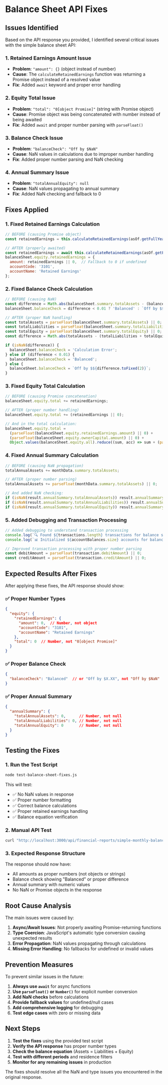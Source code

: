 # Balance Sheet API Fixes

## Issues Identified

Based on the API response you provided, I identified several critical issues with the simple balance sheet API:

### 1. **Retained Earnings Amount Issue**
- **Problem**: `"amount": {}` (object instead of number)
- **Cause**: The `calculateRetainedEarnings` function was returning a Promise object instead of a resolved value
- **Fix**: Added `await` keyword and proper error handling

### 2. **Equity Total Issue**
- **Problem**: `"total": "0[object Promise]"` (string with Promise object)
- **Cause**: Promise object was being concatenated with number instead of being awaited
- **Fix**: Added `await` and proper number parsing with `parseFloat()`

### 3. **Balance Check Issue**
- **Problem**: `"balanceCheck": "Off by $NaN"`
- **Cause**: NaN values in calculations due to improper number handling
- **Fix**: Added proper number parsing and NaN checking

### 4. **Annual Summary Issue**
- **Problem**: `"totalAnnualEquity": null`
- **Cause**: NaN values propagating to annual summary
- **Fix**: Added NaN checking and fallback to 0

## Fixes Applied

### 1. **Fixed Retained Earnings Calculation**
```javascript
// BEFORE (causing Promise object)
const retainedEarnings = this.calculateRetainedEarnings(asOf.getFullYear(), residence);

// AFTER (properly awaited)
const retainedEarnings = await this.calculateRetainedEarnings(asOf.getFullYear(), residence);
balanceSheet.equity.retainedEarnings = {
  amount: retainedEarnings || 0,  // Fallback to 0 if undefined
  accountCode: '3101',
  accountName: 'Retained Earnings'
};
```

### 2. **Fixed Balance Check Calculation**
```javascript
// BEFORE (causing NaN)
const difference = Math.abs(balanceSheet.summary.totalAssets - (balanceSheet.summary.totalLiabilities + balanceSheet.summary.totalEquity));
balanceSheet.balanceCheck = difference < 0.01 ? 'Balanced' : `Off by $${difference.toFixed(2)}`;

// AFTER (proper NaN handling)
const totalAssets = parseFloat(balanceSheet.summary.totalAssets) || 0;
const totalLiabilities = parseFloat(balanceSheet.summary.totalLiabilities) || 0;
const totalEquity = parseFloat(balanceSheet.summary.totalEquity) || 0;
const difference = Math.abs(totalAssets - (totalLiabilities + totalEquity));

if (isNaN(difference)) {
  balanceSheet.balanceCheck = 'Calculation Error';
} else if (difference < 0.01) {
  balanceSheet.balanceCheck = 'Balanced';
} else {
  balanceSheet.balanceCheck = `Off by $${difference.toFixed(2)}`;
}
```

### 3. **Fixed Equity Total Calculation**
```javascript
// BEFORE (causing Promise concatenation)
balanceSheet.equity.total += retainedEarnings;

// AFTER (proper number handling)
balanceSheet.equity.total += (retainedEarnings || 0);

// And in the total calculation:
balanceSheet.equity.total = 
  (parseFloat(balanceSheet.equity.retainedEarnings.amount) || 0) +
  (parseFloat(balanceSheet.equity.ownerCapital.amount) || 0) +
  Object.values(balanceSheet.equity.all).reduce((sum, acc) => sum + (parseFloat(acc.amount) || 0), 0);
```

### 4. **Fixed Annual Summary Calculation**
```javascript
// BEFORE (causing NaN propagation)
totalAnnualAssets += monthData.summary.totalAssets;

// AFTER (proper number parsing)
totalAnnualAssets += parseFloat(monthData.summary.totalAssets) || 0;

// And added NaN checking:
if (isNaN(result.annualSummary.totalAnnualAssets)) result.annualSummary.totalAnnualAssets = 0;
if (isNaN(result.annualSummary.totalAnnualLiabilities)) result.annualSummary.totalAnnualLiabilities = 0;
if (isNaN(result.annualSummary.totalAnnualEquity)) result.annualSummary.totalAnnualEquity = 0;
```

### 5. **Added Debugging and Transaction Processing**
```javascript
// Added debugging to understand transaction processing
console.log(`🔍 Found ${transactions.length} transactions for balance sheet as of ${asOfDate}`);
console.log(`📊 Initialized ${accountBalances.size} accounts for balance sheet`);

// Improved transaction processing with proper number parsing
const debitAmount = parseFloat(transaction.debitAmount) || 0;
const creditAmount = parseFloat(transaction.creditAmount) || 0;
```

## Expected Results After Fixes

After applying these fixes, the API response should show:

### ✅ **Proper Number Types**
```json
{
  "equity": {
    "retainedEarnings": {
      "amount": 0,  // Number, not object
      "accountCode": "3101",
      "accountName": "Retained Earnings"
    },
    "total": 0  // Number, not "0[object Promise]"
  }
}
```

### ✅ **Proper Balance Check**
```json
{
  "balanceCheck": "Balanced"  // or "Off by $X.XX", not "Off by $NaN"
}
```

### ✅ **Proper Annual Summary**
```json
{
  "annualSummary": {
    "totalAnnualAssets": 0,      // Number, not null
    "totalAnnualLiabilities": 0, // Number, not null
    "totalAnnualEquity": 0       // Number, not null
  }
}
```

## Testing the Fixes

### 1. **Run the Test Script**
```bash
node test-balance-sheet-fixes.js
```

This will test:
- ✅ No NaN values in response
- ✅ Proper number formatting
- ✅ Correct balance calculations
- ✅ Proper retained earnings handling
- ✅ Balance equation verification

### 2. **Manual API Test**
```bash
curl "http://localhost:3000/api/financial-reports/simple-monthly-balance-sheet?period=2025&type=cumulative"
```

### 3. **Expected Response Structure**
The response should now have:
- All amounts as proper numbers (not objects or strings)
- Balance check showing "Balanced" or proper difference
- Annual summary with numeric values
- No NaN or Promise objects in the response

## Root Cause Analysis

The main issues were caused by:

1. **Async/Await Issues**: Not properly awaiting Promise-returning functions
2. **Type Coercion**: JavaScript's automatic type conversion causing unexpected results
3. **Error Propagation**: NaN values propagating through calculations
4. **Missing Error Handling**: No fallbacks for undefined or invalid values

## Prevention Measures

To prevent similar issues in the future:

1. **Always use `await`** for async functions
2. **Use `parseFloat()` or `Number()`** for explicit number conversion
3. **Add NaN checks** before calculations
4. **Provide fallback values** for undefined/null cases
5. **Add comprehensive logging** for debugging
6. **Test edge cases** with zero or missing data

## Next Steps

1. **Test the fixes** using the provided test script
2. **Verify the API response** has proper number types
3. **Check the balance equation** (Assets = Liabilities + Equity)
4. **Test with different periods** and residence filters
5. **Monitor for any remaining issues** in production

The fixes should resolve all the NaN and type issues you encountered in the original response.





